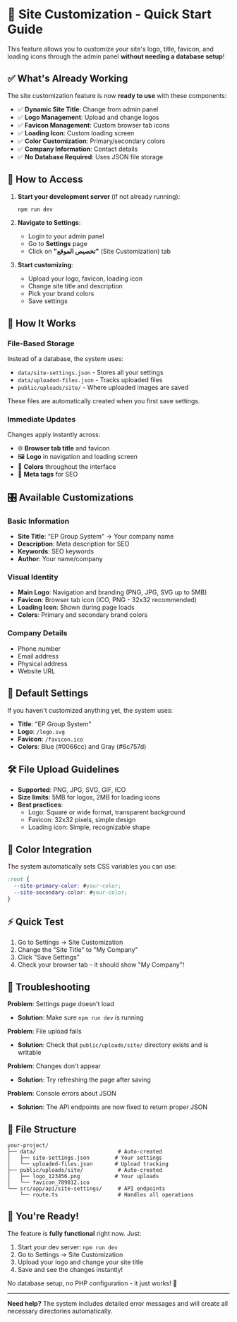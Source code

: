 # 🚀 Site Customization - Quick Start Guide

This feature allows you to customize your site's logo, title, favicon, and loading icons through the admin panel **without needing a database setup**!

## ✅ What's Already Working

The site customization feature is now **ready to use** with these components:

- ✅ **Dynamic Site Title**: Change from admin panel
- ✅ **Logo Management**: Upload and change logos  
- ✅ **Favicon Management**: Custom browser tab icons
- ✅ **Loading Icon**: Custom loading screen
- ✅ **Color Customization**: Primary/secondary colors
- ✅ **Company Information**: Contact details
- ✅ **No Database Required**: Uses JSON file storage

## 🎯 How to Access

1. **Start your development server** (if not already running):
   ```bash
   npm run dev
   ```

2. **Navigate to Settings**:
   - Login to your admin panel
   - Go to **Settings** page
   - Click on **"تخصيص الموقع"** (Site Customization) tab

3. **Start customizing**:
   - Upload your logo, favicon, loading icon
   - Change site title and description
   - Pick your brand colors
   - Save settings

## 📁 How It Works

### File-Based Storage
Instead of a database, the system uses:
- `data/site-settings.json` - Stores all your settings
- `data/uploaded-files.json` - Tracks uploaded files
- `public/uploads/site/` - Where uploaded images are saved

These files are automatically created when you first save settings.

### Immediate Updates
Changes apply instantly across:
- 🌐 **Browser tab title** and favicon
- 🖼️ **Logo** in navigation and loading screen  
- 🎨 **Colors** throughout the interface
- 📄 **Meta tags** for SEO

## 🎛️ Available Customizations

### Basic Information
- **Site Title**: "EP Group System" → Your company name
- **Description**: Meta description for SEO
- **Keywords**: SEO keywords
- **Author**: Your name/company

### Visual Identity  
- **Main Logo**: Navigation and branding (PNG, JPG, SVG up to 5MB)
- **Favicon**: Browser tab icon (ICO, PNG - 32x32 recommended)
- **Loading Icon**: Shown during page loads
- **Colors**: Primary and secondary brand colors

### Company Details
- Phone number
- Email address  
- Physical address
- Website URL

## 🔄 Default Settings

If you haven't customized anything yet, the system uses:
- **Title**: "EP Group System"
- **Logo**: `/logo.svg`
- **Favicon**: `/favicon.ico`  
- **Colors**: Blue (#0066cc) and Gray (#6c757d)

## 🛠️ File Upload Guidelines

- **Supported**: PNG, JPG, SVG, GIF, ICO
- **Size limits**: 5MB for logos, 2MB for loading icons
- **Best practices**:
  - Logo: Square or wide format, transparent background
  - Favicon: 32x32 pixels, simple design
  - Loading icon: Simple, recognizable shape

## 🎨 Color Integration

The system automatically sets CSS variables you can use:
```css
:root {
  --site-primary-color: #your-color;
  --site-secondary-color: #your-color;
}
```

## ⚡ Quick Test

1. Go to Settings → Site Customization
2. Change the "Site Title" to "My Company"
3. Click "Save Settings"  
4. Check your browser tab - it should show "My Company"!

## 🐛 Troubleshooting

**Problem**: Settings page doesn't load
- **Solution**: Make sure `npm run dev` is running

**Problem**: File upload fails  
- **Solution**: Check that `public/uploads/site/` directory exists and is writable

**Problem**: Changes don't appear
- **Solution**: Try refreshing the page after saving

**Problem**: Console errors about JSON
- **Solution**: The API endpoints are now fixed to return proper JSON

## 📂 File Structure

```
your-project/
├── data/                          # Auto-created
│   ├── site-settings.json        # Your settings
│   └── uploaded-files.json       # Upload tracking
├── public/uploads/site/           # Auto-created  
│   ├── logo_123456.png           # Your uploads
│   └── favicon_789012.ico
└── src/app/api/site-settings/     # API endpoints
    └── route.ts                   # Handles all operations
```

## 🎉 You're Ready!

The feature is **fully functional** right now. Just:

1. Start your dev server: `npm run dev`
2. Go to Settings → Site Customization  
3. Upload your logo and change your site title
4. Save and see the changes instantly!

No database setup, no PHP configuration - it just works! 🚀

---

**Need help?** The system includes detailed error messages and will create all necessary directories automatically.